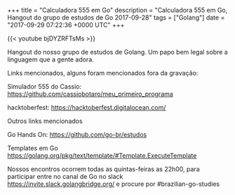 +++
title = "Calculadora 555 em Go"
description = "Calculadora 555 em Go, Hangout do grupo de estudos de Go 2017-09-28"
tags = ["Golang"]
date = "2017-09-29 07:22:36 +0000 UTC"
+++

{{< youtube bjDYZRFTsMs >}}

Hangout do nosso grupo de estudos de Golang.
Um papo bem legal sobre a linguagem que a gente adora.

Links mencionados, alguns foram mencionados fora da gravação:

Simulador 555 do Cassio:
https://github.com/cassiobotaro/meu_primeiro_programa

hacktoberfest:
https://hacktoberfest.digitalocean.com/

Outros links mencionados

Go Hands On:
https://github.com/go-br/estudos

Templates em Go
https://golang.org/pkg/text/template/#Template.ExecuteTemplate

Nossos encontros ocorrem todas as quintas-feiras as 22h00, para participar entre no canal de Go no slack https://invite.slack.golangbridge.org/ e procure por #brazilian-go-studies
